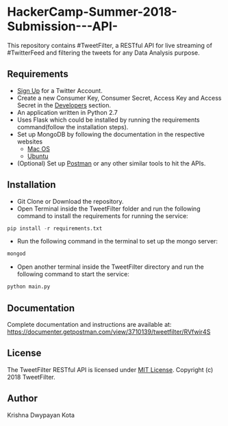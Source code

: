 # HackerCamp-Summer-2018-Submission---API-

This repository contains #TweetFilter, a RESTful API for live streaming of #TwitterFeed and filtering the tweets for any Data Analysis purpose.

## Requirements
* [Sign Up](https://twitter.com/) for a Twitter Account.
* Create a new Consumer Key, Consumer Secret, Access Key and Access Secret in the [Developers](https://developer.twitter.com/) section.
* An application written in Python 2.7
* Uses Flask which could be installed by running the requirements command(follow the installation steps).
* Set up MongoDB by following the documentation in the respective websites
  * [Mac OS](https://docs.mongodb.com/manual/tutorial/install-mongodb-on-os-x/)
  * [Ubuntu](https://docs.mongodb.com/manual/tutorial/install-mongodb-on-ubuntu/)
* (Optional) Set up [Postman](https://www.getpostman.com/) or any other similar tools to hit the APIs.

## Installation
* Git Clone or Download the repository.
* Open Terminal inside the TweetFilter folder and run the following command to install the requirements for running the service:
```python
pip install -r requirements.txt
```
* Run the following command in the terminal to set up the mongo server:
```python
mongod
```
* Open another terminal inside the TweetFilter directory and run the following command to start the service:
```python
python main.py
```

## Documentation
Complete documentation and instructions are available at: https://documenter.getpostman.com/view/3710139/tweetfilter/RVfwir4S

## License
The TweetFilter RESTful API is licensed under [MIT License](https://opensource.org/licenses/MIT). Copyright (c) 2018 TweetFilter.

## Author
Krishna Dwypayan Kota
